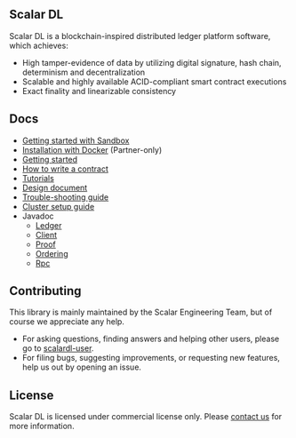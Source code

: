 ## Scalar DL

Scalar DL is a blockchain-inspired distributed ledger platform software, which achieves:

- High tamper-evidence of data by utilizing digital signature, hash chain, determinism and decentralization
- Scalable and highly available ACID-compliant smart contract executions
- Exact finality and linearizable consistency

## Docs
* [Getting started with Sandbox](sandbox.md)
* [Installation with Docker](installation-with-docker.md) (Partner-only)
* [Getting started](getting-started.md)
* [How to write a contract](how-to-write-contract.md)
* [Tutorials](tutorials.md)
* [Design document](design.md)
* [Trouble-shooting guide](trouble-shooting-guide.md)
* [Cluster setup guide](cluster-setup-guide.md)
* Javadoc
    * [Ledger](https://scalar-labs.github.io/scalardl/javadoc/latest/ledger/)
    * [Client](https://scalar-labs.github.io/scalardl/javadoc/latest/client/)
    * [Proof](https://scalar-labs.github.io/scalardl/javadoc/latest/proof/)
    * [Ordering](https://scalar-labs.github.io/scalardl/javadoc/latest/ordering/)
    * [Rpc](https://scalar-labs.github.io/scalardl/javadoc/latest/rpc/)

## Contributing 
This library is mainly maintained by the Scalar Engineering Team, but of course we appreciate any help.

* For asking questions, finding answers and helping other users, please go to [scalardl-user](https://groups.google.com/forum/#!forum/scalardl-user).
* For filing bugs, suggesting improvements, or requesting new features, help us out by opening an issue.

## License
Scalar DL is licensed under commercial license only. Please [contact us](https://scalar-labs.com/contact_us/) for more information.
